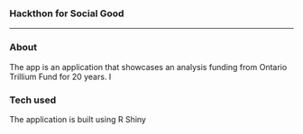 ### Hackthon for Social Good

***

### About
The app is an application that showcases an analysis funding from Ontario Trillium Fund for 20 years.  I

### Tech used
The application is built using R Shiny